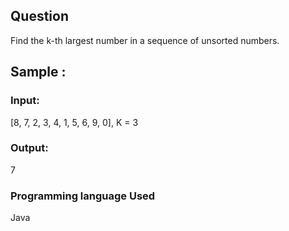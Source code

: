 
## Question 

Find the k-th largest number in a sequence of unsorted numbers.

## Sample : 

### Input:

[8, 7, 2, 3, 4, 1, 5, 6, 9, 0], K = 3

### Output:

7

### Programming language Used

Java